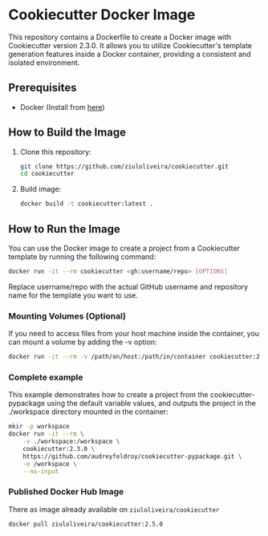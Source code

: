 # Cookiecutter Docker Image

This repository contains a Dockerfile to create a Docker image with Cookiecutter version 2.3.0. It allows you to utilize
Cookiecutter's template generation features inside a Docker container, providing a consistent and isolated environment.

## Prerequisites

- Docker (Install from [here](https://docs.docker.com/get-docker/))

## How to Build the Image

1. Clone this repository:
   ```bash
   git clone https://github.com/ziuloliveira/cookiecutter.git
   cd cookiecutter
   ```
2. Build image:
   ```bash
   docker build -t cookiecutter:latest .
   ```

## How to Run the Image

You can use the Docker image to create a project from a Cookiecutter template by running the following command:

```bash
docker run -it --rm cookiecutter <gh:username/repo> [OPTIONS]
```

Replace username/repo with the actual GitHub username and repository name for the template you want to use.

### Mounting Volumes (Optional)

If you need to access files from your host machine inside the container, you can mount a volume by adding the -v option:

```bash
docker run -it --rm -v /path/on/host:/path/in/container cookiecutter:2.3.0 gh:username/repo
```

### Complete example

This example demonstrates how to create a project from the cookiecutter-pypackage using the default variable values, and
outputs the project in the ./workspace directory mounted in the container:

```bash
mkir -p workspace
docker run -it --rm \
    -v ./workspace:/workspace \
    cookiecutter:2.3.0 \
    https://github.com/audreyfeldroy/cookiecutter-pypackage.git \
    -o /workspace \
    --no-input
```

### Published Docker Hub Image

There as image already available on `ziuloliveira/cookiecutter`

```shell
docker pull ziuloliveira/cookiecutter:2.5.0
```
